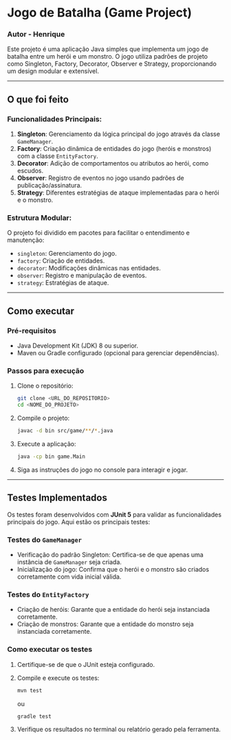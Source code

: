 # Jogo de Batalha (Game Project)
### Autor - Henrique

Este projeto é uma aplicação Java simples que implementa um jogo de batalha entre um herói e um monstro. O jogo utiliza padrões de projeto como Singleton, Factory, Decorator, Observer e Strategy, proporcionando um design modular e extensível.

---

## O que foi feito

### Funcionalidades Principais:
1. **Singleton**: Gerenciamento da lógica principal do jogo através da classe `GameManager`.
2. **Factory**: Criação dinâmica de entidades do jogo (heróis e monstros) com a classe `EntityFactory`.
3. **Decorator**: Adição de comportamentos ou atributos ao herói, como escudos.
4. **Observer**: Registro de eventos no jogo usando padrões de publicação/assinatura.
5. **Strategy**: Diferentes estratégias de ataque implementadas para o herói e o monstro.

### Estrutura Modular:
O projeto foi dividido em pacotes para facilitar o entendimento e manutenção:
- `singleton`: Gerenciamento do jogo.
- `factory`: Criação de entidades.
- `decorator`: Modificações dinâmicas nas entidades.
- `observer`: Registro e manipulação de eventos.
- `strategy`: Estratégias de ataque.

---

## Como executar

### Pré-requisitos
- Java Development Kit (JDK) 8 ou superior.
- Maven ou Gradle configurado (opcional para gerenciar dependências).

### Passos para execução
1. Clone o repositório:
   ```bash
   git clone <URL_DO_REPOSITORIO>
   cd <NOME_DO_PROJETO>
   ```

2. Compile o projeto:
   ```bash
   javac -d bin src/game/**/*.java
   ```

3. Execute a aplicação:
   ```bash
   java -cp bin game.Main
   ```

4. Siga as instruções do jogo no console para interagir e jogar.

---

## Testes Implementados

Os testes foram desenvolvidos com **JUnit 5** para validar as funcionalidades principais do jogo. Aqui estão os principais testes:

### Testes do `GameManager`
- Verificação do padrão Singleton: Certifica-se de que apenas uma instância de `GameManager` seja criada.
- Inicialização do jogo: Confirma que o herói e o monstro são criados corretamente com vida inicial válida.

### Testes do `EntityFactory`
- Criação de heróis: Garante que a entidade do herói seja instanciada corretamente.
- Criação de monstros: Garante que a entidade do monstro seja instanciada corretamente.

### Como executar os testes
1. Certifique-se de que o JUnit esteja configurado.
2. Compile e execute os testes:
   ```bash
   mvn test
   ```
   ou
   ```bash
   gradle test
   ```

3. Verifique os resultados no terminal ou relatório gerado pela ferramenta.